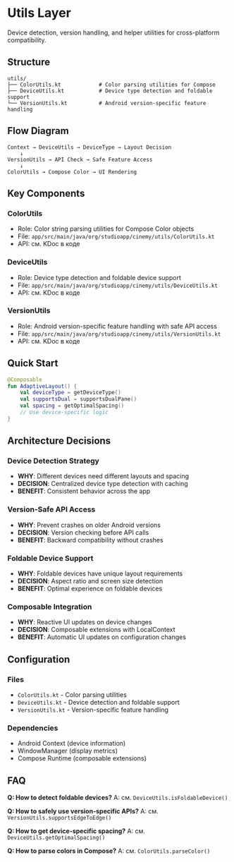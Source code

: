 # Utils Layer

Device detection, version handling, and helper utilities for cross-platform compatibility.

## Structure

```
utils/
├── ColorUtils.kt            # Color parsing utilities for Compose
├── DeviceUtils.kt           # Device type detection and foldable support
└── VersionUtils.kt          # Android version-specific feature handling
```

## Flow Diagram

```
Context → DeviceUtils → DeviceType → Layout Decision
    ↓
VersionUtils → API Check → Safe Feature Access
    ↓
ColorUtils → Compose Color → UI Rendering
```

## Key Components

### ColorUtils
- Role: Color string parsing utilities for Compose Color objects
- File: `app/src/main/java/org/studioapp/cinemy/utils/ColorUtils.kt`
- API: см. KDoc в коде

### DeviceUtils
- Role: Device type detection and foldable device support
- File: `app/src/main/java/org/studioapp/cinemy/utils/DeviceUtils.kt`
- API: см. KDoc в коде

### VersionUtils
- Role: Android version-specific feature handling with safe API access
- File: `app/src/main/java/org/studioapp/cinemy/utils/VersionUtils.kt`
- API: см. KDoc в коде

## Quick Start

```kotlin
@Composable
fun AdaptiveLayout() {
    val deviceType = getDeviceType()
    val supportsDual = supportsDualPane()
    val spacing = getOptimalSpacing()
    // Use device-specific logic
}
```

## Architecture Decisions

### Device Detection Strategy
- **WHY**: Different devices need different layouts and spacing
- **DECISION**: Centralized device type detection with caching
- **BENEFIT**: Consistent behavior across the app

### Version-Safe API Access
- **WHY**: Prevent crashes on older Android versions
- **DECISION**: Version checking before API calls
- **BENEFIT**: Backward compatibility without crashes

### Foldable Device Support
- **WHY**: Foldable devices have unique layout requirements
- **DECISION**: Aspect ratio and screen size detection
- **BENEFIT**: Optimal experience on foldable devices

### Composable Integration
- **WHY**: Reactive UI updates on device changes
- **DECISION**: Composable extensions with LocalContext
- **BENEFIT**: Automatic UI updates on configuration changes

## Configuration

### Files
- `ColorUtils.kt` - Color parsing utilities
- `DeviceUtils.kt` - Device detection and foldable support
- `VersionUtils.kt` - Version-specific feature handling

### Dependencies
- Android Context (device information)
- WindowManager (display metrics)
- Compose Runtime (composable extensions)

## FAQ

**Q: How to detect foldable devices?**
A: см. `DeviceUtils.isFoldableDevice()`

**Q: How to safely use version-specific APIs?**
A: см. `VersionUtils.supportsEdgeToEdge()`

**Q: How to get device-specific spacing?**
A: см. `DeviceUtils.getOptimalSpacing()`

**Q: How to parse colors in Compose?**
A: см. `ColorUtils.parseColor()`
